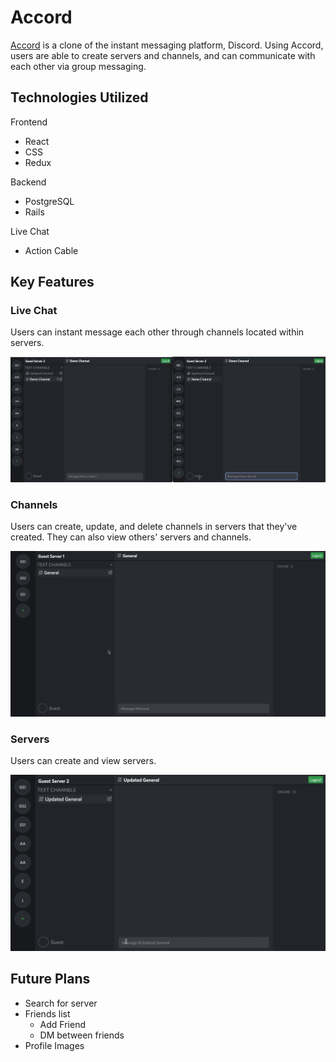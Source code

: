 # Accord
[Accord](https://accord-app-1.herokuapp.com/#/) is a clone of the instant messaging platform, Discord. Using Accord, users are able to create servers and channels, and can communicate with each other via group messaging.

## Technologies Utilized

Frontend
+ React
+ CSS
+ Redux

Backend
+ PostgreSQL
+ Rails

Live Chat
+ Action Cable


## Key Features

### Live Chat

Users can instant message each other through channels located within servers.

![Live Chat Demo](./app/assets/images/gifs/accord-live-chat-demo.gif)

### Channels

Users can create, update, and delete channels in servers that they've created. They can also view others' servers and channels.

![Channels Crud Demo](./app/assets/images/gifs/accord-channel-crud-demo.gif)

### Servers

Users can create and view servers.

![Create Live Server Demo](./app/assets/images/gifs/accord-create-server-demo.gif)

## Future Plans

+ Search for server
+ Friends list
  + Add Friend
  + DM between friends
+ Profile Images
